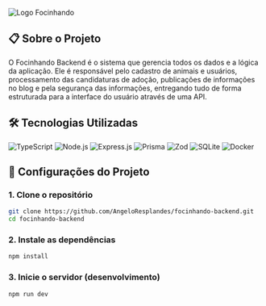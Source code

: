 ![Logo Focinhando](https://i.imgur.com/uPUVmWW.png)

## 📋 Sobre o Projeto

O Focinhando Backend é o sistema que gerencia todos os dados e a lógica da 
aplicação. Ele é responsável pelo cadastro de animais e usuários, 
processamento das candidaturas de adoção, publicações de informações no blog 
e pela segurança das informações, entregando tudo de forma estruturada para a 
interface do usuário através de uma API.

## 🛠️ Tecnologias Utilizadas

![TypeScript](https://img.shields.io/badge/TypeScript-3178C6?style=plastic&logo=typescript&logoColor=white)
![Node.js](https://img.shields.io/badge/Node.js-339933?style=plastic&logo=nodedotjs&logoColor=white)
![Express.js](https://img.shields.io/badge/Express.js-000000?style=plastic&logo=express&logoColor=white)
![Prisma](https://img.shields.io/badge/Prisma-2D3748?style=plastic&logo=prisma&logoColor=white)
![Zod](https://img.shields.io/badge/Zod-3E6F8E?style=plastic&logo=zod&logoColor=white)
![SQLite](https://img.shields.io/badge/SQLite-07405E?style=plastic&logo=sqlite&logoColor=white)
![Docker](https://img.shields.io/badge/Docker-2496ED?style=plastic&logo=docker&logoColor=white)

## 📃 Configurações do Projeto

### 1. Clone o repositório

```bash
git clone https://github.com/AngeloResplandes/focinhando-backend.git
cd focinhando-backend
```

### 2. Instale as dependências

```bash
npm install
```

### 3. Inicie o servidor (desenvolvimento)

```bash
npm run dev
```
